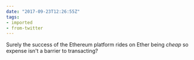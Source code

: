 ```yaml
---
date: "2017-09-23T12:26:55Z"
tags:
- imported
- from-twitter
---
```

Surely the success of the Ethereum platform rides on Ether being *cheap* so expense isn't a barrier to transacting?
